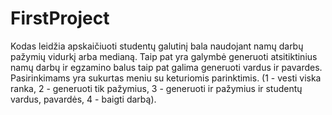 # FirstProject
Kodas leidžia apskaičiuoti studentų galutinį bala naudojant namų darbų pažymių vidurkį arba medianą. Taip pat yra galymbė generuoti atsitiktinius namų darbų ir egzamino balus taip pat galima generuoti vardus ir pavardes. Pasirinkimams yra sukurtas meniu su keturiomis parinktimis. (1 - vesti viska ranka, 2 - generuoti tik pažymius, 3 - generuoti ir pažymius ir studentų vardus, pavardės, 4 - baigti darbą).

